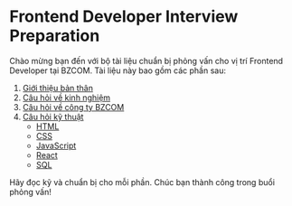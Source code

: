 # Frontend Developer Interview Preparation

Chào mừng bạn đến với bộ tài liệu chuẩn bị phỏng vấn cho vị trí Frontend Developer tại BZCOM. Tài liệu này bao gồm các phần sau:

1. [Giới thiệu bản thân](./self-introduction.md)
2. [Câu hỏi về kinh nghiệm](./experience-questions.md)
3. [Câu hỏi về công ty BZCOM](./company-questions.md)
4. [Câu hỏi kỹ thuật](./technical-questions.md)
   - [HTML](./html-questions.md)
   - [CSS](./css-questions.md)
   - [JavaScript](./javascript-questions.md)
   - [React](./react-questions.md)
   - [SQL](./sql-questions.md)

Hãy đọc kỹ và chuẩn bị cho mỗi phần. Chúc bạn thành công trong buổi phỏng vấn!


